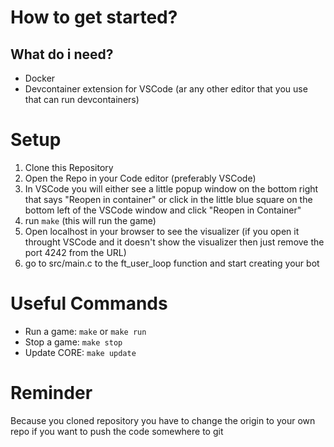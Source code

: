 # How to get started?
## What do i need?
- Docker
- Devcontainer extension for VSCode (ar any other editor that you use that can run devcontainers)

# Setup
1. Clone this Repository
2. Open the Repo in your Code editor (preferably VSCode)
3. In VSCode you will either see a little popup window on the bottom right that says "Reopen in container" or click in the little blue square on the bottom left of the VSCode window and click "Reopen in Container"
4. run `make` (this will run the game)
5. Open localhost in your browser to see the visualizer (if you open it throught VSCode and it doesn't show the visualizer then just remove the port 4242 from the URL)
6. go to src/main.c to the ft_user_loop function and start creating your bot

# Useful Commands
- Run a game: `make` or `make run`
- Stop a game: `make stop`
- Update CORE: `make update`

# Reminder
Because you cloned repository you have to change the origin to your own repo if you want to push the code somewhere to git
